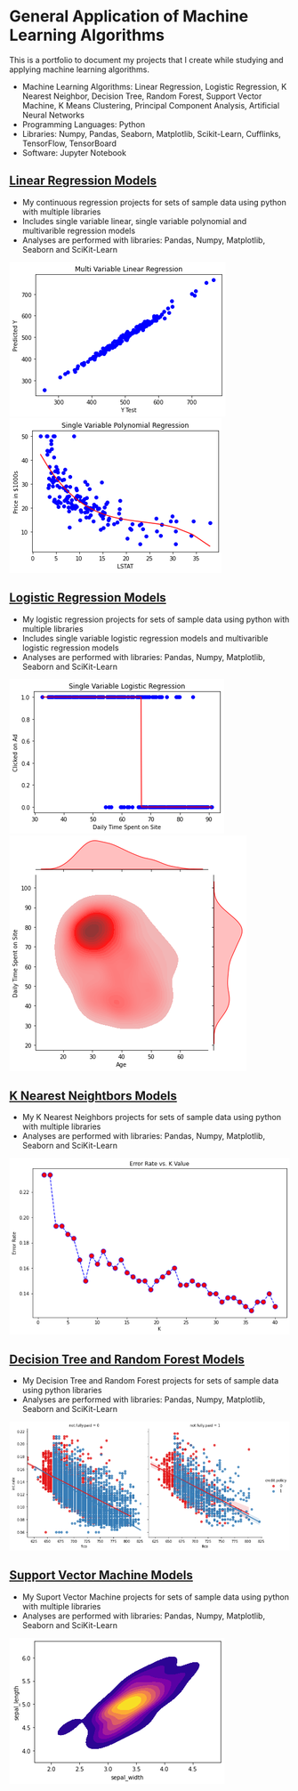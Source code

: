 # General Application of Machine Learning Algorithms
This is a portfolio to document my projects that I create while studying and applying machine learning algorithms. 
* Machine Learning Algorithms: Linear Regression, Logistic Regression, K Nearest Neighbor, Decision Tree, Random Forest, Support Vector Machine, K Means Clustering, Principal Component Analysis, Artificial Neural Networks
* Programming Languages: Python
* Libraries: Numpy, Pandas, Seaborn, Matplotlib, Scikit-Learn, Cufflinks, TensorFlow, TensorBoard
* Software: Jupyter Notebook

## [Linear Regression Models](https://github.com/mbyoung99/ML_General_Applications/tree/main/Linear_Regressions)
* My continuous regression projects for sets of sample data using python with multiple libraries
* Includes single variable linear, single variable polynomial and multivarible regression models
* Analyses are performed with libraries: Pandas, Numpy, Matplotlib, Seaborn and SciKit-Learn

<!--![](/Images/LinearModelPlotSingleVar.png)-->
![](/Images/LinearModelPlotMultiVar_.png)
![](/Images/PolynomialModelPlotSingleVar.png)



## [Logistic Regression Models](https://github.com/mbyoung99/ML_General_Applications/tree/main/Logististic_Regressions)
* My logistic regression projects for sets of sample data using python with multiple libraries
* Includes single variable logistic regression models and multivarible logistic regression models
* Analyses are performed with libraries: Pandas, Numpy, Matplotlib, Seaborn and SciKit-Learn

![](/Images/LogisticModelPlot_single_variable.png) 
![](/Images/LogisticModelPlot_kde.png)
<!--!![](/Images/LogisticModelPlot_histogram.png)-->


## [K Nearest Neightbors Models](https://github.com/mbyoung99/ML_General_Applications/tree/main/K_Nearest_Neighbors)
* My K Nearest Neighbors projects for sets of sample data using python with multiple libraries
* Analyses are performed with libraries: Pandas, Numpy, Matplotlib, Seaborn and SciKit-Learn

![](/Images/KNN_k_deter.png)


## [Decision Tree and Random Forest Models](https://github.com/mbyoung99/ML_General_Applications/tree/main/Decision_Trees_Random_Forests)
* My Decision Tree and Random Forest projects for sets of sample data using python libraries
* Analyses are performed with libraries: Pandas, Numpy, Matplotlib, Seaborn and SciKit-Learn

![](/Images/DecisionTreeRandomForest_lmplot.png)


## [Support Vector Machine Models](https://github.com/mbyoung99/ML_General_Applications/tree/main/Support_Vector_Machines)
* My Suport Vector Machine projects for sets of sample data using python with multiple libraries
* Analyses are performed with libraries: Pandas, Numpy, Matplotlib, Seaborn and SciKit-Learn

![](/Images/SupportVectorMachines_kde.png)
